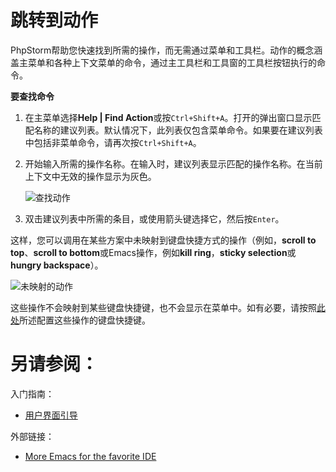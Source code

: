 # 跳转到动作


PhpStorm帮助您快速找到所需的操作，而无需通过菜单和工具栏。动作的概念涵盖主菜单和各种上下文菜单的命令，通过主工具栏和工具窗的工具栏按钮执行的命令。

**要查找命令**

1. 在主菜单选择**Help | Find Action**或按`Ctrl+Shift+A`。打开的弹出窗口显示匹配名称的建议列表。默认情况下，此列表仅包含菜单命令。如果要在建议列表中包括非菜单命令，请再次按`Ctrl+Shift+A`。
2. 开始输入所需的操作名称。在输入时，建议列表显示匹配的操作名称。在当前上下文中无效的操作显示为灰色。
    
    ![查找动作](http://image.jellychen.cn/uploads/2016/12/gotoAction.png)
    
3. 双击建议列表中所需的条目，或使用箭头键选择它，然后按`Enter`。

这样，您可以调用在某些方案中未映射到键盘快捷方式的操作（例如，**scroll to top**、**scroll to bottom**或Emacs操作，例如**kill ring**，**sticky selection**或**hungry backspace**）。

![未映射的动作](http://image.jellychen.cn/uploads/2016/12/scrollToTop.png)

这些操作不会映射到某些键盘快捷键，也不会显示在菜单中。如有必要，请按照[此处](/如何使用/常规指南/配置项目和IDE设置/配置快捷键.md)所述配置这些操作的键盘快捷键。



# 另请参阅：

入门指南：

* [用户界面引导](/如何使用/常规指南/用户界面引导/README.md)

外部链接：

* [More Emacs for the favorite IDE](http://blogs.jetbrains.com/idea/2012/03/more-emacs-for-the-favorite-ide/#more-6965)